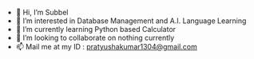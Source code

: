 - 👋 Hi, I’m Subbel
- 👀 I’m interested in Database Management and A.I. Language Learning
- 🌱 I’m currently learning Python based Calculator
- 💞️ I’m looking to collaborate on nothing currently
- 📫 Mail me at my ID : pratyushakumar1304@gmail.com

<!---
KSubbel/KSubbel is a ✨ special ✨ repository because its `README.md` (this file) appears on your GitHub profile.
You can click the Preview link to take a look at your changes.
--->
